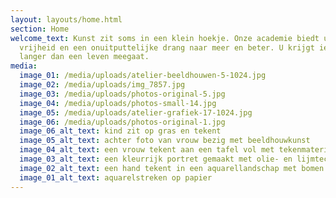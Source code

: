 ```yaml
---
layout: layouts/home.html
section: Home
welcome_text: Kunst zit soms in een klein hoekje. Onze academie biedt u veel
  vrijheid en een onuitputtelijke drang naar meer en beter. U krijgt iets dat
  langer dan een leven meegaat.
media:
  image_01: /media/uploads/atelier-beeldhouwen-5-1024.jpg
  image_02: /media/uploads/img_7857.jpg
  image_03: /media/uploads/photos-original-5.jpg
  image_04: /media/uploads/photos-small-14.jpg
  image_05: /media/uploads/atelier-grafiek-17-1024.jpg
  image_06: /media/uploads/photos-original-1.jpg
  image_06_alt_text: kind zit op gras en tekent
  image_05_alt_text: achter foto van vrouw bezig met beeldhouwkunst
  image_04_alt_text: een vrouw tekent aan een tafel vol met tekenmateriaal
  image_03_alt_text: een kleurrijk portret gemaakt met olie- en lijmtechniek
  image_02_alt_text: een hand tekent in een aquarellandschap met bomen zonder bladeren
  image_01_alt_text: aquarelstreken op papier
---
```

